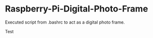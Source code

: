 # Raspberry-Pi-Digital-Photo-Frame
Executed script from .bashrc to act as a digital photo frame.

Test
